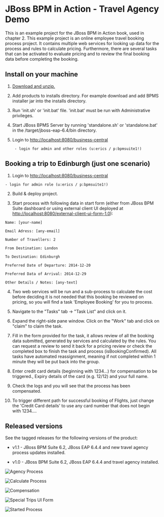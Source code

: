 JBoss BPM in Action - Travel Agency Demo
========================================
This is an example project for the JBoss BPM in Action book, used in chapter 2. This example
project is an online employee travel booking process project. It contains multiple web services 
for looking up data for the process and rules to calculate pricing. Furthermore, there are several 
tasks that can be activated to evaluate pricing and to review the final booking data before completing 
the booking. 


Install on your machine
-----------------------
1. [Download and unzip.](https://github.com/eschabell/jboss-bpm-in-action-travel-agency-demo/archive/master.zip)

2. Add products to installs directory. For example download and add BPMS installer jar into the installs directory.

3. Run 'init.sh' or 'init.bat' file. 'init.bat' must be run with Administrative privileges.

4. Start JBoss BPMS Server by running 'standalone.sh' or 'standalone.bat' in the <path-to-project>/target/jboss-eap-6.4/bin directory.

5. Login to [http://localhost:8080/business-central](http://localhost:8080/business-central)

    ```
     - login for admin and other roles (u:erics / p:bpmsuite1!)
    ```


Booking a trip to Edinburgh (just one scenario)
-----------------------------------------------
1. Login to [http://localhost:8080/business-central](http://localhost:8080/business-central)

  ```
  - login for admin role (u:erics / p:bpmsuite1!)
  ```
2. Build & deploy project.

3. Start process with following data in start form (either from JBoss BPM Suite dashboard or using external client
	 UI deployed at [http://localhost:8080/external-client-ui-form-1.0](http://localhost:8080/external-client-ui-form-1.0)):

  ```
  Name: [your-name]

  Email Adress: [any-email]

  Number of Travellers: 2  

  From Destination: London

  To Destination: Edinburgh

  Preferred Date of Departure: 2014-12-20

  Preferred Data of Arrival: 2014-12-29

  Other Details / Notes: [any-text]
  ```

4. Two web services will be run and a sub-process to calculate the cost before deciding it is not needed that this booking be
	 reviewed on pricing, so you will find a task 'Employee Booking' for you to process.

5. Navigate to the "Tasks" tab -> "Task List" and click on it. 

6. Expand the right-side pane window.   Click on the "Work" tab and click on "claim" to claim the task.

7. Fill in the form provided for the task, it allows review of all the booking data submitted, generated by services and 
   calculated by the rules. You can request a review to send it back for a pricing review or check the completed box to 
   finish the task and process (isBookingConfirmed). All tasks have automated reassignment, meaning if not completed within 1 minute
   they will be put back into the group.

8. Enter credit card details (beginning with 1234...) for compensation to be triggered., Expiry details of the 
   card (e.g. 12/12) and your full name.

9. Check the logs and you will see that the process has been compensated.

10. To trigger different path for successful booking of Flights, just change the 'Credit Card details' to use any 
    card number that does not begin with 1234....


Released versions
-----------------
See the tagged releases for the following versions of the product:

- v1.1 - JBoss BPM Suite 6.2, JBoss EAP 6.4.4 and new travel agency process updates installed.

- v1.0 - JBoss BPM Suite 6.2, JBoss EAP 6.4.4 and travel agency installed.

![Agency Process](https://github.com/eschabell/jboss-bpm-in-action-travel-agency-demo/blob/master/docs/demo-images/agency-process.png?raw=true)

![Calculate Process](https://github.com/eschabell/jboss-bpm-in-action-travel-agency-demo/blob/master/docs/demo-images/calculate-process.png?raw=true)

![Compensation](https://raw.githubusercontent.com/eschabell/jboss-bpm-in-action-travel-agency-demo/master/docs/demo-images/compensation-process.png?raw=true)

![Special Trips UI Form](https://raw.githubusercontent.com/eschabell/jboss-bpm-in-action-travel-agency-demo/master/docs/demo-images/SpecialTripsUIform.png)

![Started Process](https://raw.githubusercontent.com/eschabell/jboss-bpm-in-action-travel-agency-demo/master/docs/demo-images/started-process.png)

